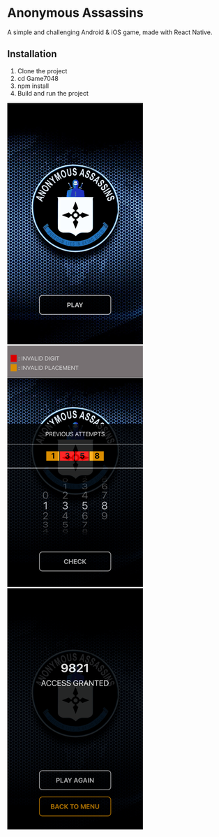 # Anonymous Assassins
A simple and challenging Android & iOS game, made with React Native.

## Installation
1. Clone the project
2. cd Game7048
3. npm install
4. Build and run the project

![Alt text](/screenshots/1.png?raw=true "ScreenMenu")
![Alt text](/screenshots/2.png?raw=true "ScreenGame")
![Alt text](/screenshots/3.png?raw=true "ScreenEnd")
